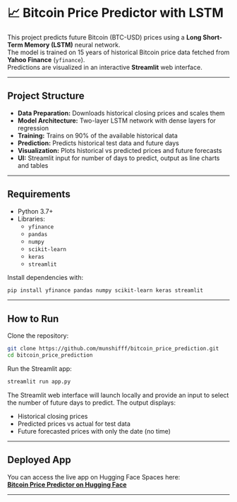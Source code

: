 # 📈 Bitcoin Price Predictor with LSTM

This project predicts future Bitcoin (BTC-USD) prices using a **Long Short-Term Memory (LSTM)** neural network.  
The model is trained on 15 years of historical Bitcoin price data fetched from **Yahoo Finance** (`yfinance`).  
Predictions are visualized in an interactive **Streamlit** web interface.

---

## Project Structure

- **Data Preparation:** Downloads historical closing prices and scales them
- **Model Architecture:** Two-layer LSTM network with dense layers for regression
- **Training:** Trains on 90% of the available historical data
- **Prediction:** Predicts historical test data and future days
- **Visualization:** Plots historical vs predicted prices and future forecasts
- **UI:** Streamlit input for number of days to predict, output as line charts and tables

---

## Requirements

- Python 3.7+
- Libraries:
  - `yfinance`
  - `pandas`
  - `numpy`
  - `scikit-learn`
  - `keras`
  - `streamlit`

Install dependencies with:

```bash
pip install yfinance pandas numpy scikit-learn keras streamlit
```

---

## How to Run

Clone the repository:

```bash
git clone https://github.com/munshifff/bitcoin_price_prediction.git
cd bitcoin_price_prediction
```

Run the Streamlit app:

```bash
streamlit run app.py
```

The Streamlit web interface will launch locally and provide an input to select the number of future days to predict. The output displays:

- Historical closing prices
- Predicted prices vs actual for test data
- Future forecasted prices with only the date (no time)

---

## Deployed App

You can access the live app on Hugging Face Spaces here:  
**[Bitcoin Price Predictor on Hugging Face](https://https://huggingface.co/spaces/Munshifff/bitcoin-price-prediction-lstm)**  

---

